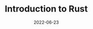 ---
title: Introduction to Rust
date: "2022-06-23"
link: http://0xa.at/talk/introduction-to-rust
image: https://source.unsplash.com/random/500x100
---